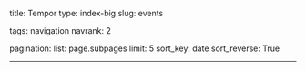 title: Tempor
type: index-big
slug: events

tags: navigation
navrank: 2

pagination:
    list: page.subpages
    limit: 5
    sort_key: date
    sort_reverse: True


---

